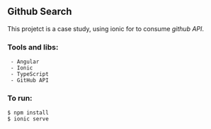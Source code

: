 ## Github Search

This projetct is a case study, using ionic for to consume *github API*.

### Tools and libs: 

```
 - Angular
 - Ionic
 - TypeScript
 - GitHub API
```

### To run:

```
$ npm install 
$ ionic serve 
```